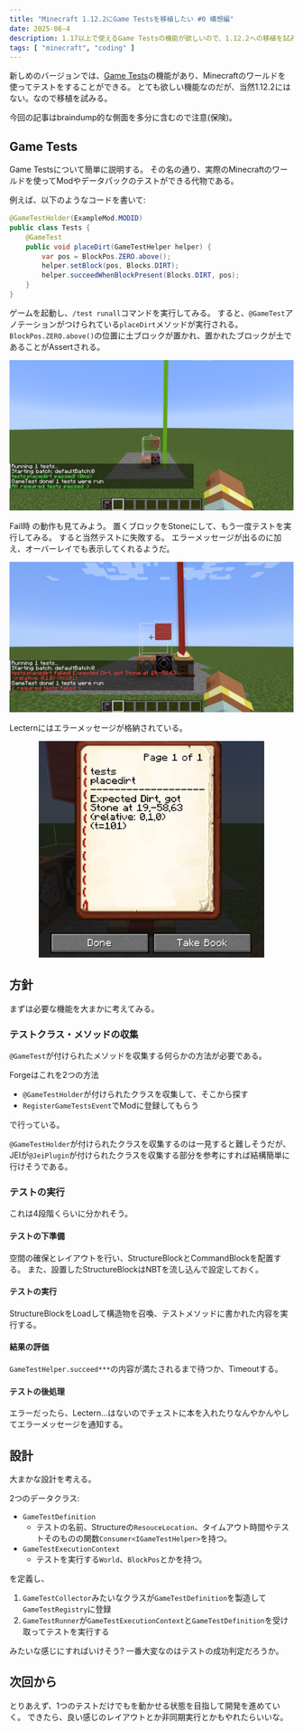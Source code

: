```yaml
---
title: "Minecraft 1.12.2にGame Testsを移植したい #0 構想編"
date: 2025-06-4
description: 1.17以上で使えるGame Testsの機能が欲しいので、1.12.2への移植を試みる
tags: [ "minecraft", "coding" ]
---
```


新しめのバージョンでは、[Game Tests](https://docs.neoforged.net/docs/misc/gametest/)の機能があり、Minecraftのワールドを使ってテストをすることができる。
とても欲しい機能なのだが、当然1.12.2にはない。なので移植を試みる。

今回の記事はbraindump的な側面を多分に含むので注意(保険)。

## Game Tests

Game Testsについて簡単に説明する。
その名の通り、実際のMinecraftのワールドを使ってModやデータパックのテストができる代物である。

例えば、以下のようなコードを書いて:
```java
@GameTestHolder(ExampleMod.MODID)
public class Tests {
    @GameTest
    public void placeDirt(GameTestHelper helper) {
        var pos = BlockPos.ZERO.above();
        helper.setBlock(pos, Blocks.DIRT);
        helper.succeedWhenBlockPresent(Blocks.DIRT, pos);
    }
}
```

ゲームを起動し、`/test runall`コマンドを実行してみる。
すると、`@GameTest`アノテーションがつけられている`placeDirt`メソッドが実行される。
`BlockPos.ZERO.above()`の位置に土ブロックが置かれ、置かれたブロックが土であることがAssertされる。

![test-placedirt-success](./0604-gametests-placedirt-success.png)

Fail時 の動作も見てみよう。
置くブロックをStoneにして、もう一度テストを実行してみる。
すると当然テストに失敗する。
エラーメッセージが出るのに加え、オーバーレイでも表示してくれるようだ。

![test-placedirt-fail](./0604-gametests-placedirt-fail.png)

Lecternにはエラーメッセージが格納されている。

<center>
    <img src="./0604-gametests-placedirt-fail-lectern.png" width="400" alt="test-fail-lectern">
</center>

## 方針

まずは必要な機能を大まかに考えてみる。

### テストクラス・メソッドの収集

`@GameTest`が付けられたメソッドを収集する何らかの方法が必要である。

Forgeはこれを2つの方法

- `@GameTestHolder`が付けられたクラスを収集して、そこから探す
- `RegisterGameTestsEvent`でModに登録してもらう

で行っている。

`@GameTestHolder`が付けられたクラスを収集するのは一見すると難しそうだが、JEIが`@JeiPlugin`が付けられたクラスを収集する部分を参考にすれば結構簡単に行けそうである。

### テストの実行

これは4段階くらいに分かれそう。

#### テストの下準備

空間の確保とレイアウトを行い、StructureBlockとCommandBlockを配置する。
また、設置したStructureBlockはNBTを流し込んで設定しておく。

#### テストの実行

StructureBlockをLoadして構造物を召喚、テストメソッドに書かれた内容を実行する。

#### 結果の評価

`GameTestHelper.succeed***`の内容が満たされるまで待つか、Timeoutする。

#### テストの後処理

エラーだったら、Lectern...はないのでチェストに本を入れたりなんやかんやしてエラーメッセージを通知する。

## 設計

大まかな設計を考える。

2つのデータクラス:
- `GameTestDefinition`
  - テストの名前、Structureの`ResouceLocation`、タイムアウト時間やテストそのものの関数`Consumer<IGameTestHelper>`を持つ。
- `GameTestExecutionContext`
  - テストを実行する`World`、`BlockPos`とかを持つ。
 
を定義し、
1. `GameTestCollector`みたいなクラスが`GameTestDefinition`を製造して`GameTestRegistry`に登録
2. `GameTestRunner`が`GameTestExecutionContext`と`GameTestDefinition`を受け取ってテストを実行する
 
みたいな感じにすればいけそう?
一番大変なのはテストの成功判定だろうか。

## 次回から

とりあえず、1つのテストだけでもを動かせる状態を目指して開発を進めていく。
できたら、良い感じのレイアウトとか非同期実行とかもやれたらいいな。

